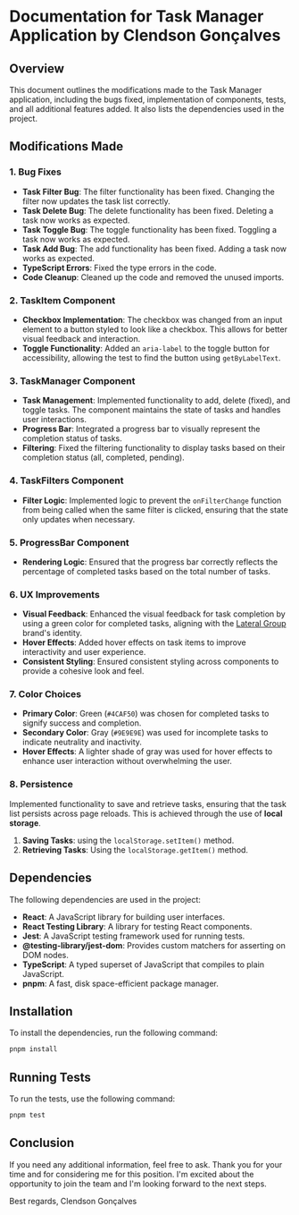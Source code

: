# Documentation for Task Manager Application by Clendson Gonçalves

## Overview

This document outlines the modifications made to the Task Manager application, including the bugs fixed, implementation of components, tests, and all additional features added. It also lists the dependencies used in the project.

## Modifications Made

### 1. Bug Fixes
- **Task Filter Bug**: The filter functionality has been fixed. Changing the filter now updates the task list correctly.
- **Task Delete Bug**: The delete functionality has been fixed. Deleting a task now works as expected.
- **Task Toggle Bug**: The toggle functionality has been fixed. Toggling a task now works as expected.
- **Task Add Bug**: The add functionality has been fixed. Adding a task now works as expected.
- **TypeScript Errors**: Fixed the type errors in the code.
- **Code Cleanup**: Cleaned up the code and removed the unused imports.

### 2. TaskItem Component
- **Checkbox Implementation**: The checkbox was changed from an input element to a button styled to look like a checkbox. This allows for better visual feedback and interaction.
- **Toggle Functionality**: Added an `aria-label` to the toggle button for accessibility, allowing the test to find the button using `getByLabelText`.

### 3. TaskManager Component
- **Task Management**: Implemented functionality to add, delete (fixed), and toggle tasks. The component maintains the state of tasks and handles user interactions.
- **Progress Bar**: Integrated a progress bar to visually represent the completion status of tasks.
- **Filtering**: Fixed the filtering functionality to display tasks based on their completion status (all, completed, pending).

### 4. TaskFilters Component
- **Filter Logic**: Implemented logic to prevent the `onFilterChange` function from being called when the same filter is clicked, ensuring that the state only updates when necessary.

### 5. ProgressBar Component
- **Rendering Logic**: Ensured that the progress bar correctly reflects the percentage of completed tasks based on the total number of tasks.

### 6. UX Improvements
- **Visual Feedback**: Enhanced the visual feedback for task completion by using a green color for completed tasks, aligning with the [Lateral Group](https://www.lateralgroup.com/) brand's identity.
- **Hover Effects**: Added hover effects on task items to improve interactivity and user experience.
- **Consistent Styling**: Ensured consistent styling across components to provide a cohesive look and feel.

### 7. Color Choices
- **Primary Color**: Green (`#4CAF50`) was chosen for completed tasks to signify success and completion.
- **Secondary Color**: Gray (`#9E9E9E`) was used for incomplete tasks to indicate neutrality and inactivity.
- **Hover Effects**: A lighter shade of gray was used for hover effects to enhance user interaction without overwhelming the user.

### 8. Persistence
Implemented functionality to save and retrieve tasks, ensuring that the task list persists across page reloads. This is achieved through the use of **local storage**.

1. **Saving Tasks**: using the `localStorage.setItem()` method.
2. **Retrieving Tasks**: Using the `localStorage.getItem()` method.

## Dependencies

The following dependencies are used in the project:

- **React**: A JavaScript library for building user interfaces.
- **React Testing Library**: A library for testing React components.
- **Jest**: A JavaScript testing framework used for running tests.
- **@testing-library/jest-dom**: Provides custom matchers for asserting on DOM nodes.
- **TypeScript**: A typed superset of JavaScript that compiles to plain JavaScript.
- **pnpm**: A fast, disk space-efficient package manager.

## Installation

To install the dependencies, run the following command:

```bash
pnpm install
```

## Running Tests

To run the tests, use the following command:

```bash
pnpm test
```

## Conclusion

If you need any additional information, feel free to ask.
Thank you for your time and for considering me for this position.
I'm excited about the opportunity to join the team and I'm looking forward to the next steps.

Best regards,
Clendson Gonçalves
